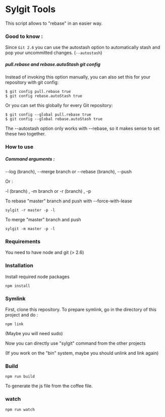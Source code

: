 # Sylgit Tools

This script allows to "rebase" in an easier way.

### Good to know :

Since `Git 2.6` you can use the autostash option to automatically stash and pop your uncommitted changes. (`--autostash`)

##### pull.rebase and rebase.autoStash git config

Instead of invoking this option manually, you can also set this for your repository with git config:

```
$ git config pull.rebase true
$ git config rebase.autoStash true
```
Or you can set this globally for every Git repository:

```
$ git config --global pull.rebase true
$ git config --global rebase.autoStash true
```
The --autostash option only works with --rebase, so it makes sense to set these two together. 

### How to use

##### Command arguments :

--log (branch), --merge branch or --rebase (branch), --push

Or :

 -l (branch)  ,  -m branch     or  -r (branch)     ,  -p

To rebase "master" branch and push with --force-with-lease

```
sylgit -r master -p -l
```

To merge "master" branch and push

```
sylgit -m master -p -l
```

### Requirements

You need to have node and git (> 2.6)

### Installation

Install required node packages

```
npm install
```

### Symlink

First, clone this repository.
To prepare symlink, go in the directory of this project and do :

```
npm link
```

(Maybe you will need sudo)

Now you can directly use "sylgit" command from the other projects

(If you work on the "bin" system, maybe you should unlink and link again)

### Build

```
npm run build
```

To generate the js file from the coffee file.

### watch

```
npm run watch
```
